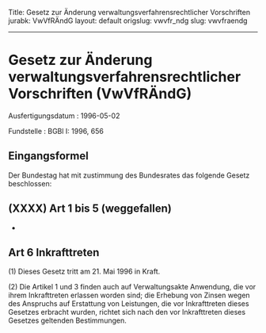 Title: Gesetz zur Änderung verwaltungsverfahrensrechtlicher Vorschriften
jurabk: VwVfRÄndG
layout: default
origslug: vwvfr_ndg
slug: vwvfraendg

---

# Gesetz zur Änderung verwaltungsverfahrensrechtlicher Vorschriften (VwVfRÄndG)

Ausfertigungsdatum
:   1996-05-02

Fundstelle
:   BGBl I: 1996, 656



## Eingangsformel

Der Bundestag hat mit zustimmung des Bundesrates das folgende Gesetz
beschlossen:


## (XXXX) Art 1 bis 5 (weggefallen)

-


## Art 6 Inkrafttreten

(1) Dieses Gesetz tritt am 21. Mai 1996 in Kraft.

(2) Die Artikel 1 und 3 finden auch auf Verwaltungsakte Anwendung, die
vor ihrem Inkrafttreten erlassen worden sind; die Erhebung von Zinsen
wegen des Anspruchs auf Erstattung von Leistungen, die vor
Inkrafttreten dieses Gesetzes erbracht wurden, richtet sich nach den
vor Inkrafttreten dieses Gesetzes geltenden Bestimmungen.

